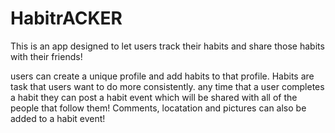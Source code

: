 # HabitrACKER

This is an app designed to let users track their habits and share those habits with their friends!

users can create a unique profile and add habits to that profile. Habits are task that users want to do more consistently.
any time that a user completes a habit they can post a habit event which will be shared with all of the people that follow them!
Comments, locatation and pictures can also be added to a habit event!

